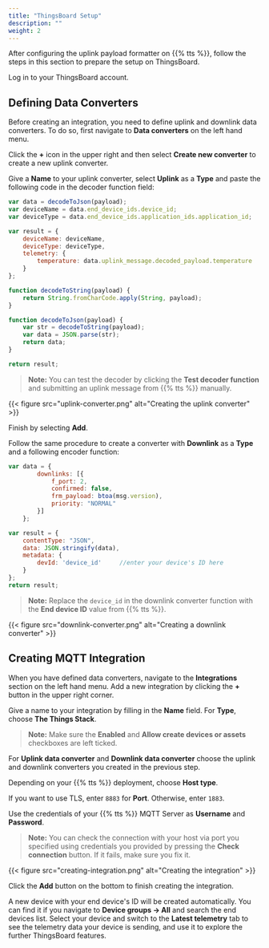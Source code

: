 ```yaml
---
title: "ThingsBoard Setup"
description: ""
weight: 2
---
```


After configuring the uplink payload formatter on {{% tts %}}, follow the steps in this section to prepare the setup on ThingsBoard. 

<!--more-->

Log in to your ThingsBoard account. 

## Defining Data Converters

Before creating an integration, you need to define uplink and downlink data converters. To do so, first navigate to **Data converters** on the left hand menu.

Click the **+** icon in the upper right and then select **Create new converter** to create a new uplink converter.

Give a **Name** to your uplink converter, select **Uplink** as a **Type** and paste the following code in the decoder function field:

```js
var data = decodeToJson(payload);
var deviceName = data.end_device_ids.device_id;
var deviceType = data.end_device_ids.application_ids.application_id;

var result = {
    deviceName: deviceName,
    deviceType: deviceType,
    telemetry: {
        temperature: data.uplink_message.decoded_payload.temperature
    }
};

function decodeToString(payload) {
    return String.fromCharCode.apply(String, payload);
}

function decodeToJson(payload) {
    var str = decodeToString(payload);
    var data = JSON.parse(str);
    return data;
}

return result;
```

>**Note:** You can test the decoder by clicking the **Test decoder function** and submitting an uplink message from {{% tts %}} manually.

{{< figure src="uplink-converter.png" alt="Creating the uplink converter" >}}

Finish by selecting **Add**.

Follow the same procedure to create a converter with **Downlink** as a **Type** and a following encoder function:

```js
var data = {
        downlinks: [{
            f_port: 2,
            confirmed: false,
            frm_payload: btoa(msg.version),
            priority: "NORMAL"
        }]
    };

var result = {
    contentType: "JSON",
    data: JSON.stringify(data),
    metadata: {
        devId: 'device_id'     //enter your device's ID here
    }
};
return result;
```

>**Note:** Replace the `device_id` in the downlink converter function with the **End device ID** value from {{% tts %}}.

{{< figure src="downlink-converter.png" alt="Creating a downlink converter" >}}

## Creating MQTT Integration

When you have defined data converters, navigate to the **Integrations** section on the left hand menu. Add a new integration by clicking the **+** button in the upper right corner.

Give a name to your integration by filling in the **Name** field. For **Type**, choose **The Things Stack**.

>**Note:** Make sure the **Enabled** and **Allow create devices or assets** checkboxes are left ticked.

For **Uplink data converter** and **Downlink data converter** choose the uplink and downlink converters you created in the previous step.

Depending on your {{% tts %}} deployment, choose **Host type**.

If you want to use TLS, enter `8883` for **Port**. Otherwise, enter `1883`.

Use the credentials of your {{% tts %}} MQTT Server as **Username** and **Password**.

>**Note:** You can check the connection with your host via port you specified using credentials you provided by pressing the **Check connection** button. If it fails, make sure you fix it.

{{< figure src="creating-integration.png" alt="Creating the integration" >}}

Click the **Add** button on the bottom to finish creating the integration. 

A new device with your end device's ID will be created automatically. You can find it if you navigate to **Device groups &#8594; All** and search the end devices list. Select your device and switch to the **Latest telemetry** tab to see the telemetry data your device is sending, and use it to explore the further ThingsBoard features.
